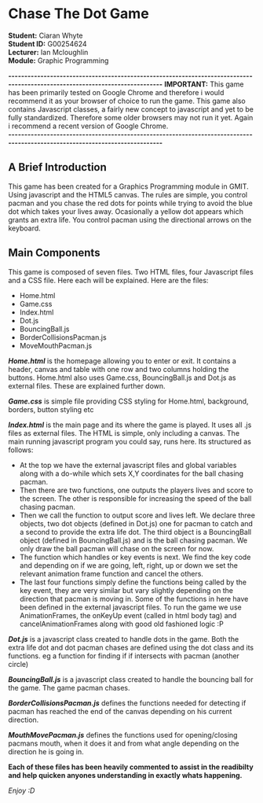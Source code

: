 # Chase The Dot Game

**Student:** Ciaran Whyte </br>
**Student ID:** G00254624 </br>
**Lecturer:** Ian Mcloughlin </br>
**Module:** Graphic Programming </br>

**----------------------------------------------------------------------------------------------------------------------------**
**IMPORTANT:** This game has been primarily tested on Google Chrome and therefore i would recommend it as your browser of choice to run the game. This game also contains Javascript classes, a fairly new concept to javascript and yet to be fully standardized. Therefore some older browsers may not run it yet. Again i recommend a recent version of Google Chrome.</br>
**----------------------------------------------------------------------------------------------------------------------------**

## A Brief Introduction

This game has been created for a Graphics Programming module in GMIT. Using javascript and the HTML5 canvas. The rules are simple,
you control pacman and you chase the red dots for points while trying to avoid the blue dot which takes your lives away. Ocasionally
a yellow dot appears which grants an extra life. You control pacman using the directional arrows on the keyboard.

## Main Components

This game is composed of seven files. Two HTML files, four Javascript files and a CSS file. Here each will be explained. Here are the files:

* Home.html
* Game.css
* Index.html
* Dot.js
* BouncingBall.js
* BorderCollisionsPacman.js
* MoveMouthPacman.js

_**Home.html**_ is the homepage allowing you to enter or exit. It contains a header, canvas and table with one row and two columns holding the buttons. Home.html also uses Game.css, BouncingBall.js and Dot.js as external files. These are explained further down.

_**Game.css**_ is simple file providing CSS styling for Home.html, background, borders, button styling etc

_**Index.html**_ is the main page and its where the game is played. It uses all .js files as external files. The HTML is simple, only including a canvas. The main running javascript program you could say, runs here. Its structured as follows: </br>
* At the top we have the external javascript files and global variables along with a do-while which sets X,Y coordinates for the ball chasing pacman.
* Then there are two functions, one outputs the players lives and score to the screen. The other is responsible for increasing the speed of the ball chasing pacman.
* Then we call the function to output score and lives left. We declare three objects, two dot objects (defined in Dot.js) one for pacman to catch and a second to provide the extra life dot. The third object is a BouncingBall object (defined in BouncingBall.js) and is the ball chasing pacman. We only draw the ball pacman will chase on the screen for now. 
* The function which handles or key events is next. We find the key code and depending on if we are going, left, right, up or down we set the relevant animation frame function and cancel the others.
* The last four functions simply define the functions being called by the key event, they are very similar but vary slightly depending on the direction that pacman is moving in. Some of the functions in here have been defined in the external javascript files. To run the game we use AnimationFrames, the onKeyUp event (called in html body tag) and cancelAnimationFrames along with good old fashioned logic :P 

_**Dot.js**_ is a javascript class created to handle dots in the game. Both the extra life dot and dot pacman chases are defined using the dot class and its functions. eg a function for finding if if intersects with pacman (another circle)

_**BouncingBall.js**_ is a javascript class created to handle the bouncing ball for the game. The game pacman chases.

_**BorderCollisionsPacman.js**_ defines the functions needed for detecting if pacman has reached the end of the canvas depending on his current direction.

_**MouthMovePacman.js**_ defines the functions used for opening/closing pacmans mouth, when it does it and from what angle depending on the direction he is going in.

**Each of these files has been heavily commented to assist in the readibilty and help quicken anyones understanding in exactly whats happening.**

_Enjoy :D_
